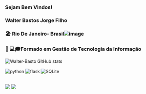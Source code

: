 ### Sejam Bem Vindos!
### Walter Bastos Jorge Filho
###     🏖️  Rio De Janeiro- Brasil![image](https://user-images.githubusercontent.com/101215016/187215481-3746bf0f-f0bc-4c26-867f-bc580ed0f5c0.png)
###     🧑‍ 💻🎓Formado em Gestão de Tecnologia da Informação


![ Walter-Basto GitHub stats](https://github-readme-stats.vercel.app/api?username=Walter-basto&show_icons=true&theme=blue-green)
 
 <div style="display: inline_block">
 
 <img align="center" alt="python" src="https://img.shields.io/badge/Python-3776AB?style=for-the-badge&logo=python&logoColor=yellow"/>
 <img align="center" alt="flask" src="https://img.shields.io/badge/Flask-000000?style=for-the-badge&logo=flask&logoColor=white"/> 
 <img align="center" alt="SQLite" src="https://img.shields.io/badge/SQLite-07405E?style=for-the-badge&logo=sqlite&logoColor=white"/> 
</div><br/>
 
</div>
  <br>
  <a href="https://www.instagram.com/walterbastos2022/" target="_blank"><img src="https://img.shields.io/badge/-Instagram-%23E4405F?style=for-the-badge&logo=instagram&logoColor=white" target="_blank"></a>
  <a href="https://www.linkedin.com/in/walter-bastos-9a118318a/" target="_blank"><img src="https://img.shields.io/badge/-LinkedIn-%230077B5?style=for-the-badge&logo=linkedin&logoColor=white" target="_blank"></a> 
  
  


</div>
 

